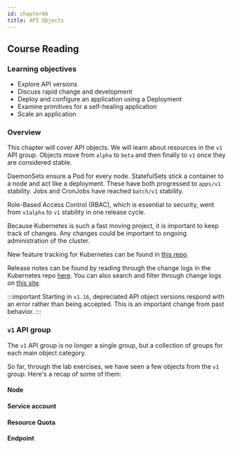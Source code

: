 ```yaml
---
id: chapter06
title: API Objects
---
```


## Course Reading

### Learning objectives

- Explore API versions
- Discuss rapid change and development
- Deploy and configure an application using a Deployment
- Examine primitives for a self-healing application
- Scale an application


### Overview

This chapter will cover API objects.  We will learn about resources in the `v1` API group. Objects move from `alpha` to `beta` and then finally to `v1` once they are considered stable.

DaemonSets ensure a Pod for every node.  StatefulSets stick a container to a node and act like a deployment.  These have both progressed to `apps/v1` stability. Jobs and CronJobs have reached `batch/v1` stability.

Role-Based Access Control (RBAC), which is essential to security, went from `v1alpha` to `v1` stability in one release cycle.

Because Kubernetes is such a fast moving project, it is important to keep track of changes. Any changes could be important to ongoing administration of the cluster.

New feature tracking for Kubernetes can be found in [this repo](https://github.com/kubernetes/enhancements).

Release notes can be found by reading through the change logs in the Kubernetes repo [here](https://github.com/kubernetes/kubernetes/tree/master/CHANGELOG). You can also search and filter through change logs on [this site](https://relnotes.k8s.io/).

:::important
Starting in `v1.16`, depreciated API object versions respond with an error rather than being accepted. This is an important change from past behavior.
:::


### `v1` API group

The `v1` API group is no longer a single group, but a collection of groups for each main object category.

So far, through the lab exercises, we have seen a few objects from the `v1` group.  Here's a recap of some of them:

#### Node

#### Service account

#### Resource Quota

#### Endpoint
